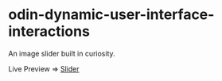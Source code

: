 # odin-dynamic-user-interface-interactions

An image slider built in curiosity.

Live Preview => [Slider](https://madaooftheblues.github.io/odin-dynamic-user-interface-interactions/)
